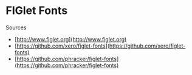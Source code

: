 # FIGlet Fonts

Sources

- [http://www.figlet.org](http://www.figlet.org)
- [https://github.com/xero/figlet-fonts](https://github.com/xero/figlet-fonts)
- [https://github.com/phracker/figlet-fonts](https://github.com/phracker/figlet-fonts)

